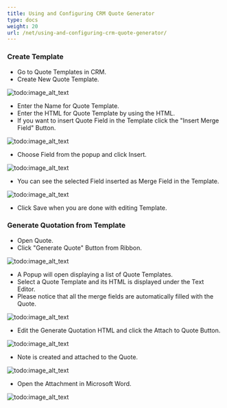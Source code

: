 ```yaml
---
title: Using and Configuring CRM Quote Generator
type: docs
weight: 20
url: /net/using-and-configuring-crm-quote-generator/
---
```


### Create Template

- Go to Quote Templates in CRM.
- Create New Quote Template. 

![todo:image_alt_text](/download/thumbnails/2596134/44397435)

- Enter the Name for Quote Template.
- Enter the HTML for Quote Template by using the HTML.
- If you want to insert Quote Field in the Template click the "Insert Merge Field" Button. 

![todo:image_alt_text](/download/thumbnails/2596134/683127104)

- Choose Field from the popup and click Insert. 

![todo:image_alt_text](/download/thumbnails/2596134/1054137495)

- You can see the selected Field inserted as Merge Field in the Template. 

![todo:image_alt_text](/download/thumbnails/2596134/1573458356)

- Click Save when you are done with editing Template.

### Generate Quotation from Template

- Open Quote.
- Click "Generate Quote" Button from Ribbon. 

![todo:image_alt_text](/download/thumbnails/2596134/346390845)

- A Popup will open displaying a list of Quote Templates.
- Select a Quote Template and its HTML is displayed under the Text Editor.
- Please notice that all the merge fields are automatically filled with the Quote. 

![todo:image_alt_text](/download/thumbnails/2596134/468611693)

- Edit the Generate Quotation HTML and click the Attach to Quote Button. 

![todo:image_alt_text](/download/thumbnails/2596134/1354674988)

- Note is created and attached to the Quote. 

![todo:image_alt_text](/download/thumbnails/2596134/1027828788)

- Open the Attachment in Microsoft Word. 

![todo:image_alt_text](/download/thumbnails/2596134/1196879425)
